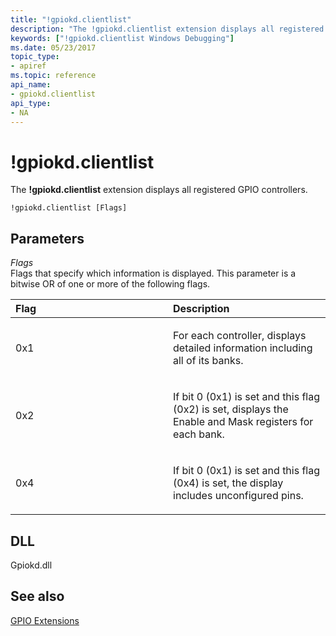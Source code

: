```yaml
---
title: "!gpiokd.clientlist"
description: "The !gpiokd.clientlist extension displays all registered GPIO controllers."
keywords: ["!gpiokd.clientlist Windows Debugging"]
ms.date: 05/23/2017
topic_type:
- apiref
ms.topic: reference
api_name:
- gpiokd.clientlist
api_type:
- NA
---
```


# !gpiokd.clientlist

The **!gpiokd.clientlist** extension displays all registered GPIO controllers.

```dbgcmd
!gpiokd.clientlist [Flags] 
```

## Parameters


<span id="_______Flags______"></span><span id="_______flags______"></span><span id="_______FLAGS______"></span> *Flags*   
Flags that specify which information is displayed. This parameter is a bitwise OR of one or more of the following flags.

<table>
<colgroup>
<col width="50%" />
<col width="50%" />
</colgroup>
<thead>
<tr class="header">
<th align="left">Flag</th>
<th align="left">Description</th>
</tr>
</thead>
<tbody>
<tr class="odd">
<td align="left"><p><span id="0x1"></span><span id="0X1"></span>0x1</p></td>
<td align="left"><p>For each controller, displays detailed information including all of its banks.</p></td>
</tr>
<tr class="even">
<td align="left"><p><span id="0x2"></span><span id="0X2"></span>0x2</p></td>
<td align="left"><p>If bit 0 (0x1) is set and this flag (0x2) is set, displays the Enable and Mask registers for each bank.</p></td>
</tr>
<tr class="odd">
<td align="left"><p><span id="0x4"></span><span id="0X4"></span>0x4</p></td>
<td align="left"><p>If bit 0 (0x1) is set and this flag (0x4) is set, the display includes unconfigured pins.</p></td>
</tr>
</tbody>
</table>

## DLL

Gpiokd.dll

## See also

[GPIO Extensions](gpio-extensions.md)
